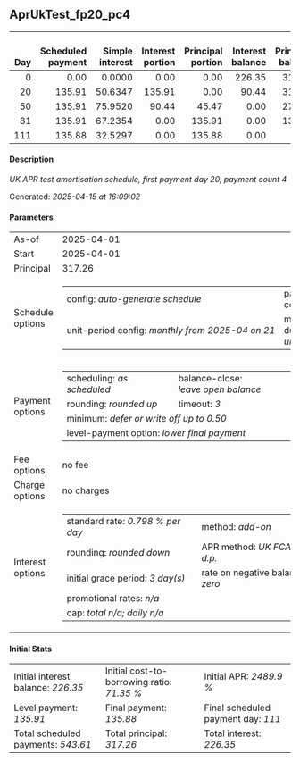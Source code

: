 <h2>AprUkTest_fp20_pc4</h2><table><thead style="vertical-align: bottom;"><th style="text-align: right;">Day</th><th style="text-align: right;">Scheduled payment</th><th style="text-align: right;">Simple interest</th><th style="text-align: right;">Interest portion</th><th style="text-align: right;">Principal portion</th><th style="text-align: right;">Interest balance</th><th style="text-align: right;">Principal balance</th><th style="text-align: right;">Total simple interest</th><th style="text-align: right;">Total interest</th><th style="text-align: right;">Total principal</th></thead><tr style="text-align: right;"><td class="ci00">0</td><td class="ci01" style="white-space: nowrap;">0.00</td><td class="ci02">0.0000</td><td class="ci03">0.00</td><td class="ci04">0.00</td><td class="ci05">226.35</td><td class="ci06">317.26</td><td class="ci07">0.0000</td><td class="ci08">0.00</td><td class="ci09">0.00</td></tr><tr style="text-align: right;"><td class="ci00">20</td><td class="ci01" style="white-space: nowrap;">135.91</td><td class="ci02">50.6347</td><td class="ci03">135.91</td><td class="ci04">0.00</td><td class="ci05">90.44</td><td class="ci06">317.26</td><td class="ci07">50.6347</td><td class="ci08">135.91</td><td class="ci09">0.00</td></tr><tr style="text-align: right;"><td class="ci00">50</td><td class="ci01" style="white-space: nowrap;">135.91</td><td class="ci02">75.9520</td><td class="ci03">90.44</td><td class="ci04">45.47</td><td class="ci05">0.00</td><td class="ci06">271.79</td><td class="ci07">126.5867</td><td class="ci08">226.35</td><td class="ci09">45.47</td></tr><tr style="text-align: right;"><td class="ci00">81</td><td class="ci01" style="white-space: nowrap;">135.91</td><td class="ci02">67.2354</td><td class="ci03">0.00</td><td class="ci04">135.91</td><td class="ci05">0.00</td><td class="ci06">135.88</td><td class="ci07">193.8222</td><td class="ci08">226.35</td><td class="ci09">181.38</td></tr><tr style="text-align: right;"><td class="ci00">111</td><td class="ci01" style="white-space: nowrap;">135.88</td><td class="ci02">32.5297</td><td class="ci03">0.00</td><td class="ci04">135.88</td><td class="ci05">0.00</td><td class="ci06">0.00</td><td class="ci07">226.3518</td><td class="ci08">226.35</td><td class="ci09">317.26</td></tr></table><p><h4>Description</h4><i>UK APR test amortisation schedule, first payment day 20, payment count 4</i></p><p>Generated: <i>2025-04-15 at 16:09:02</i></p><h4>Parameters</h4><table><tr><td>As-of</td><td>2025-04-01</td></tr><tr><td>Start</td><td>2025-04-01</td></tr><tr><td>Principal</td><td>317.26</td></tr><tr><td>Schedule options</td><td><table><tr><td>config: <i>auto-generate schedule</i></td><td>payment count: <i>4</i></td></tr><tr><td style="white-space: nowrap;">unit-period config: <i>monthly from 2025-04 on 21</i></td><td>max duration: <i>unlimited</i></td></tr></table></td></tr><tr><td>Payment options</td><td><table><tr><td>scheduling: <i>as scheduled</i></td><td>balance-close: <i>leave&nbsp;open&nbsp;balance</i></td></tr><tr><td>rounding: <i>rounded up</i></td><td>timeout: <i>3</i></td></tr><tr><td colspan='2'>minimum: <i>defer&nbsp;or&nbsp;write&nbsp;off&nbsp;up&nbsp;to&nbsp;0.50</i></td></tr><tr><td colspan='2'>level-payment option: <i>lower&nbsp;final&nbsp;payment</i></td></tr></table></td></tr><tr><td>Fee options</td><td>no fee</td></tr><tr><td>Charge options</td><td>no charges</td></tr><tr><td>Interest options</td><td><table><tr><td>standard rate: <i>0.798 % per day</i></td><td>method: <i>add-on</i></td></tr><tr><td>rounding: <i>rounded down</i></td><td>APR method: <i>UK FCA to 1 d.p.</i></td></tr><tr><td>initial grace period: <i>3 day(s)</i></td><td>rate on negative balance: <i>zero</i></td></tr><tr><td colspan="2">promotional rates: <i><i>n/a</i></i></td></tr><tr><td colspan="2">cap: <i>total <i>n/a</i>; daily <i>n/a</i></td></tr></table></td></tr></table><h4>Initial Stats</h4><table><tr><td>Initial interest balance: <i>226.35</i></td><td>Initial cost-to-borrowing ratio: <i>71.35 %</i></td><td>Initial APR: <i>2489.9 %</i></td></tr><tr><td>Level payment: <i>135.91</i></td><td>Final payment: <i>135.88</i></td><td>Final scheduled payment day: <i>111</i></td></tr><tr><td>Total scheduled payments: <i>543.61</i></td><td>Total principal: <i>317.26</i></td><td>Total interest: <i>226.35</i></td></tr></table>
